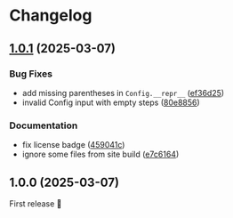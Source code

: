 <!--
SPDX-FileCopyrightText: 2025 Aindo SpA

SPDX-License-Identifier: MIT
-->

# Changelog

## [1.0.1](https://github.com/aindo-com/aindo-anonymize/compare/v1.0.0...v1.0.1) (2025-03-07)


### Bug Fixes

* add missing parentheses in `Config.__repr__` ([ef36d25](https://github.com/aindo-com/aindo-anonymize/commit/ef36d25ed534f80e66e0ea4e2fb4b0b219ec35aa))
* invalid Config input with empty steps ([80e8856](https://github.com/aindo-com/aindo-anonymize/commit/80e8856546c0aced4b90a650bc3ee7afda35cb8f))


### Documentation

* fix license badge ([459041c](https://github.com/aindo-com/aindo-anonymize/commit/459041ca026ce435b39fddee1deccdcd89e5e08c))
* ignore some files from site build ([e7c6164](https://github.com/aindo-com/aindo-anonymize/commit/e7c616490a974aa15ed30101089e7deae8c1ad50))

## 1.0.0 (2025-03-07)

First release 🎉
